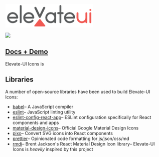 [<img src="https://github.com/elm-street-technology/elevate-ui/raw/develop/elevate-ui-logo.png" width="280" />](https://elm-street-technology.github.io/elevate-ui/)

[<img src="https://img.shields.io/npm/v/elevate-ui-icons.svg?style=flat-square" />](https://www.npmjs.com/package/elevate-ui-icons)

## [Docs + Demo](https://elevate-ui.com/icons/)

Elevate-UI Icons is

## Libraries

A number of open-source libraries have been used to build Elevate-UI Icons:

- [babel](https://babeljs.io/)– A JavaScript compiler
- [eslint](https://github.com/eslint/eslint)– JavaScript linting utility
- [eslint-config-react-app](https://github.com/facebook/create-react-app/tree/master/packages/eslint-config-react-app)– ESLint configuration specifically for React components and apps
- [material-design-icons](https://github.com/google/material-design-icons)– Official Google Material Design Icons
- [pixo](https://github.com/c8r/pixo)–
  Convert SVG icons into React components
- [prettier](https://github.com/prettier/prettier)– Opinionated code formatting for js/json/css/md
- [rmdi](https://github.com/jxnblk/rmdi)– Brent Jackson's React Material Design Icon library– Elevate-UI Icons is _heavily_ inspired by this project
